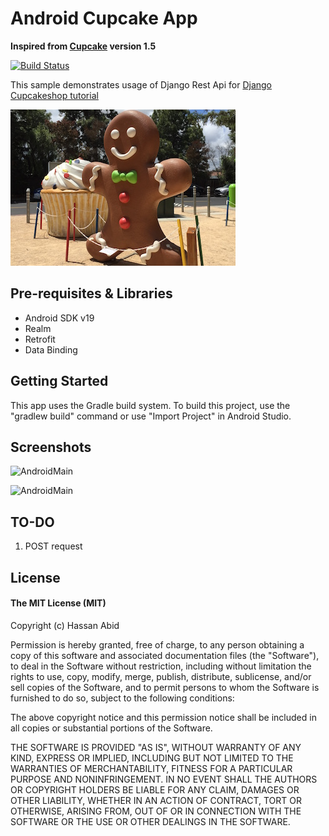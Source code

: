 Android Cupcake App
=====================================
**Inspired from [Cupcake](https://developer.android.com/about/versions/android-1.5.html) version 1.5**

[![Build Status](https://travis-ci.org/hassanabidpk/androidcupcake.svg?branch=master)](https://travis-ci.org/hassanabidpk/androidcupcake)

This sample demonstrates usage of Django Rest Api for [Django Cupcakeshop tutorial](https://github.com/DjangoGirlsSeoul/djangocupcakeshop)

![Cupcake](images/android_cup_cake.JPG "")

Pre-requisites & Libraries
--------------

- Android SDK v19
- Realm
- Retrofit
- Data Binding

Getting Started
---------------

This app uses the Gradle build system. To build this project, use the
"gradlew build" command or use "Import Project" in Android Studio.

Screenshots
-----------

![AndroidMain](images/androdi_app_main.png "android_list")




![AndroidMain](images/androdi_app_detail.png "android_list")

TO-DO
---------------

1. POST request

License
-------

#### The MIT License (MIT)

Copyright (c) Hassan Abid

Permission is hereby granted, free of charge, to any person obtaining a copy of
this software and associated documentation files (the "Software"), to deal in
the Software without restriction, including without limitation the rights to
use, copy, modify, merge, publish, distribute, sublicense, and/or sell copies
of the Software, and to permit persons to whom the Software is furnished to do
so, subject to the following conditions:

The above copyright notice and this permission notice shall be included in all
copies or substantial portions of the Software.

THE SOFTWARE IS PROVIDED "AS IS", WITHOUT WARRANTY OF ANY KIND, EXPRESS OR
IMPLIED, INCLUDING BUT NOT LIMITED TO THE WARRANTIES OF MERCHANTABILITY,
FITNESS FOR A PARTICULAR PURPOSE AND NONINFRINGEMENT. IN NO EVENT SHALL THE
AUTHORS OR COPYRIGHT HOLDERS BE LIABLE FOR ANY CLAIM, DAMAGES OR OTHER
LIABILITY, WHETHER IN AN ACTION OF CONTRACT, TORT OR OTHERWISE, ARISING FROM,
OUT OF OR IN CONNECTION WITH THE SOFTWARE OR THE USE OR OTHER DEALINGS IN THE
SOFTWARE.
